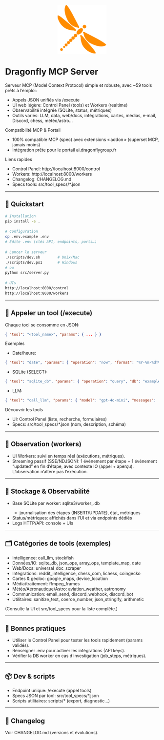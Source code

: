 <p align="center">
  <img src="assets/logo.svg" alt="Dragonfly MCP Server" width="160" />
</p>

# Dragonfly MCP Server

Serveur MCP (Model Context Protocol) simple et robuste, avec ~59 tools prêts à l’emploi:
- Appels JSON unifiés via /execute
- UI web légère: Control Panel (tools) et Workers (realtime)
- Observabilité intégrée (SQLite, status, métriques)
- Outils variés: LLM, data, web/docs, intégrations, cartes, médias, e‑mail, Discord, chess, météo/astro…

Compatibilité MCP & Portail
- 100% compatible MCP (spec) avec extensions « addon » (superset MCP, jamais moins)
- Intégration prête pour le portail ai.dragonflygroup.fr

Liens rapides
- Control Panel: http://localhost:8000/control
- Workers: http://localhost:8000/workers
- Changelog: CHANGELOG.md
- Specs tools: src/tool_specs/*.json

---

## 🚀 Quickstart

```bash
# Installation
pip install -e .

# Configuration
cp .env.example .env
# Édite .env (clés API, endpoints, ports…)

# Lancer le serveur
./scripts/dev.sh        # Unix/Mac
./scripts/dev.ps1       # Windows
# ou
python src/server.py

# UIs
http://localhost:8000/control
http://localhost:8000/workers
```

---

## 🧰 Appeler un tool (/execute)

Chaque tool se consomme en JSON:
```json
{ "tool": "<tool_name>", "params": { ... } }
```

Exemples
- Date/heure:
```json
{ "tool": "date", "params": { "operation": "now", "format": "%Y-%m-%dT%H:%M:%S", "tz": "UTC" } }
```

- SQLite (SELECT):
```json
{ "tool": "sqlite_db", "params": { "operation": "query", "db": "example.db", "query": "SELECT 1 AS ok" } }
```

- LLM:
```json
{ "tool": "call_llm", "params": { "model": "gpt-4o-mini", "messages": [{ "role": "user", "content": "Hello" }] } }
```

Découvrir les tools
- UI: Control Panel (liste, recherche, formulaires)
- Specs: src/tool_specs/*.json (nom, description, schéma)

---

## 👀 Observation (workers)

- UI Workers: suivi en temps réel (exécutions, métriques).
- Streaming passif (SSE/NDJSON): 1 évènement par étape + 1 évènement “updated” en fin d’étape, avec contexte IO (appel + aperçu). L’observation n’altère pas l’exécution.

---

## 🧾 Stockage & Observabilité

- Base SQLite par worker: sqlite3/worker_<name>.db
  - journalisation des étapes (INSERT/UPDATE), état, métriques
- Status/métriques: affichés dans l’UI et via endpoints dédiés
- Logs HTTP/API: console + UIs

---

## 🗂️ Catégories de tools (exemples)

- Intelligence: call_llm, stockfish
- Données/IO: sqlite_db, json_ops, array_ops, template_map, date
- Web/Docs: universal_doc_scraper
- Intégrations: reddit_intelligence, chess_com, lichess, coingecko
- Cartes & géoloc: google_maps, device_location
- Média/traitement: ffmpeg_frames
- Météo/Aéronautique/Astro: aviation_weather, astronomy
- Communication: email_send, discord_webhook, discord_bot
- Utilitaires: sanitize_text, coerce_number, json_stringify, arithmetic

(Consulte la UI et src/tool_specs pour la liste complète.)

---

## 🧪 Bonnes pratiques

- Utiliser le Control Panel pour tester les tools rapidement (params validés).
- Renseigner .env pour activer les intégrations (API keys).
- Vérifier la DB worker en cas d’investigation (job_steps, métriques).

---

## 📦 Dev & scripts

- Endpoint unique: /execute (appel tools)
- Specs JSON par tool: src/tool_specs/*.json
- Scripts utilitaires: scripts/* (export, diagnostic…)

---

## 📝 Changelog

Voir CHANGELOG.md (versions et évolutions).
